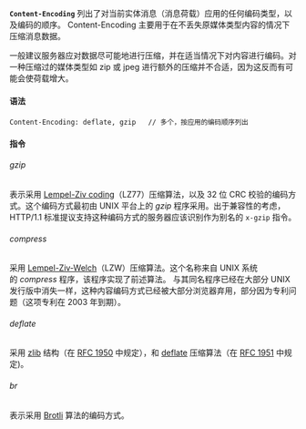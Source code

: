 **`Content-Encoding`** 列出了对当前实体消息（消息荷载）应用的任何编码类型，以及编码的顺序。
Content-Encoding 主要用于在不丢失原媒体类型内容的情况下压缩消息数据。

一般建议服务器应对数据尽可能地进行压缩，并在适当情况下对内容进行编码。对一种压缩过的媒体类型如 zip 或 jpeg 进行额外的压缩并不合适，因为这反而有可能会使荷载增大。
#### 语法
```HTTP
Content-Encoding: deflate, gzip   // 多个，按应用的编码顺序列出
```
#### 指令
###### gzip
表示采用 [Lempel-Ziv coding](https://zh.wikipedia.org/wiki/LZ77%E4%B8%8ELZ78#LZ77)（LZ77）压缩算法，以及 32 位 CRC 校验的编码方式。这个编码方式最初由 UNIX 平台上的 _gzip_ 程序采用。出于兼容性的考虑，HTTP/1.1 标准提议支持这种编码方式的服务器应该识别作为别名的 `x-gzip` 指令。
###### compress
采用 [Lempel-Ziv-Welch](https://zh.wikipedia.org/wiki/LZW)（LZW）压缩算法。这个名称来自 UNIX 系统的 _compress_ 程序，该程序实现了前述算法。
与其同名程序已经在大部分 UNIX 发行版中消失一样，这种内容编码方式已经被大部分浏览器弃用，部分因为专利问题（这项专利在 2003 年到期）。
######  deflate
采用 [zlib](https://zh.wikipedia.org/wiki/zlib) 结构（在 [RFC 1950](https://datatracker.ietf.org/doc/html/rfc1950) 中规定），和 [deflate](https://zh.wikipedia.org/wiki/DEFLATE) 压缩算法（在 [RFC 1951](https://datatracker.ietf.org/doc/html/rfc1951) 中规定)。
###### br
表示采用 [Brotli](https://zh.wikipedia.org/wiki/Brotli) 算法的编码方式。